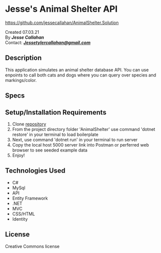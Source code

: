 # Jesse's Animal Shelter API
https://github.com/jessecallahan/AnimalShelter.Solution

Created 07.03.21</br>
By _**Jesse Callahan**_</br>
Contact: _**Jessetylercallahan@gmail.com**_</br>

## Description
This application simulates an animal shelter database API. You can use enpoints to call both cats and dogs where you can query over species and markings/color. 

## Specs


## Setup/Installation Requirements

1. Clone [repository](https://github.com/jessecallahan/AnimalShelter.Solution)
2. From the project directory folder 'AnimalShelter' use command 'dotnet restore' in your terminal to load boilerplate
3. Next, use command 'dotnet run' in your terminal to run server
4. Copy the local host 5000 server link into Postman or perferred web browser to see seeded example data
5. Enjoy!

## Technologies Used
* C#
* MySql
* API
* Entity Framework
* .NET
* MVC
* CSS/HTML
* Identity

## License
Creative Commons license 


